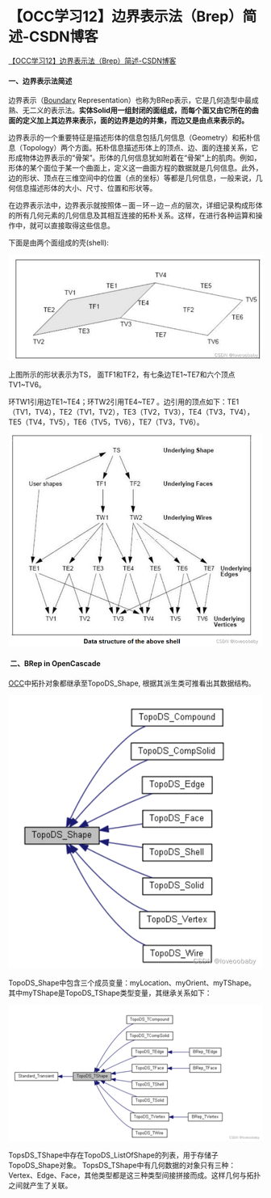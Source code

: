 # 【OCC学习12】边界表示法（Brep）简述-CSDN博客
[【OCC学习12】边界表示法（Brep）简述-CSDN博客](https://blog.csdn.net/loveoobaby/article/details/126450490?spm=1001.2101.3001.6650.1&utm_medium=distribute.pc_relevant.none-task-blog-2%7Edefault%7ECTRLIST%7ERate-1-126450490-blog-102851005.235%5Ev38%5Epc_relevant_sort_base1&depth_1-utm_source=distribute.pc_relevant.none-task-blog-2%7Edefault%7ECTRLIST%7ERate-1-126450490-blog-102851005.235%5Ev38%5Epc_relevant_sort_base1&utm_relevant_index=2) 

 #### 一、边界表示法简述

边界表示（[Boundary](https://so.csdn.net/so/search?q=Boundary&spm=1001.2101.3001.7020) Representation）也称为BRep表示，它是几何造型中最成熟、无二义的表示法。**实体Solid用一组封闭的面组成，而每个面又由它所在的曲面的定义加上其边界来表示，面的边界是边的并集，而边又是由点来表示的。** 

边界表示的一个重要特征是描述形体的信息包括几何信息（Geometry）和拓朴信息（Topology）两个方面。拓朴信息描述形体上的顶点、边、面的连接关系，它形成物体边界表示的“骨架”。形体的几何信息犹如附着在“骨架”上的肌肉。例如，形体的某个面位于某一个曲面上，定义这一曲面方程的数据就是几何信息。此外，边的形状、顶点在三维空间中的位置（点的坐标）等都是几何信息，一般来说，几何信息描述形体的大小、尺寸、位置和形状等。

在边界表示法中，边界表示就按照体－面－环－边－点的层次，详细记录构成形体的所有几何元素的几何信息及其相互连接的拓朴关系。这样，在进行各种运算和操作中，就可以直接取得这些信息。

下面是由两个面组成的壳(shell):

![](https://github.com/ustczzh/MyClippings/blob/main/Images/2023-12-18%2009-27-32/a5e24a79-6dfd-4a2f-b33a-173c8b3f9b14.png?raw=true)

上图所示的形状表示为TS， 面TF1和TF2，有七条边TE1~TE7和六个顶点TV1~TV6。

环TW1引用边TE1~TE4；环TW2引用TE4~TE7 。边引用的顶点如下：TE1（TV1，TV4），TE2（TV1，TV2），TE3（TV2，TV3），TE4（TV3，TV4），TE5（TV4，TV5），TE6（TV5，TV6），TE7（TV3，TV6）。

![](https://github.com/ustczzh/MyClippings/blob/main/Images/2023-12-18%2009-27-32/358e034c-460e-4694-b02c-b3f50de6a642.png?raw=true)

####  二、BRep in OpenCascade

[OCC](https://so.csdn.net/so/search?q=OCC&spm=1001.2101.3001.7020)中拓扑对象都继承至TopoDS_Shape, 根据其派生类可推看出其数据结构。

![](https://github.com/ustczzh/MyClippings/blob/main/Images/2023-12-18%2009-27-32/be7c0f26-95fa-43d6-8f21-d72cf75d5e84.png?raw=true)

TopoDS\_Shape中包含三个成员变量：myLocation、myOrient、myTShape。其中myTShape是TopoDS\_TShape类型变量，其继承关系如下：

![](https://github.com/ustczzh/MyClippings/blob/main/Images/2023-12-18%2009-27-32/d0c1be78-fce7-4d0e-8a5e-6fca0fbdbec9.png?raw=true)

TopsDS\_TShape中存在TopoDS\_ListOfShape的列表，用于存储子TopoDS\_Shape对象。 TopsDS\_TShape中有几何数据的对象只有三种：Vertex、Edge、Face，其他类型都是这三种类型间接拼接而成。这样几何与拓扑之间就产生了关联。